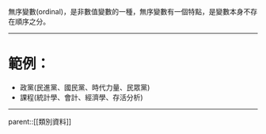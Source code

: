 無序變數(ordinal)，是非數值變數的一種，無序變數有一個特點，是變數本身不存在順序之分。
- - -
# 範例：
- 政黨(民進黨、國民黨、時代力量、民眾黨)
- 課程(統計學、會計、經濟學、存活分析)
- - -
parent::[[類別資料]]